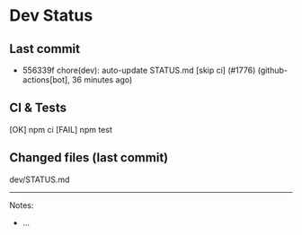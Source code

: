 # Dev Status

## Last commit
- 556339f chore(dev): auto-update STATUS.md [skip ci] (#1776) (github-actions[bot], 36 minutes ago)
## CI & Tests
[OK] npm ci
[FAIL] npm test

## Changed files (last commit)
dev/STATUS.md

---
Notes:
- ...

